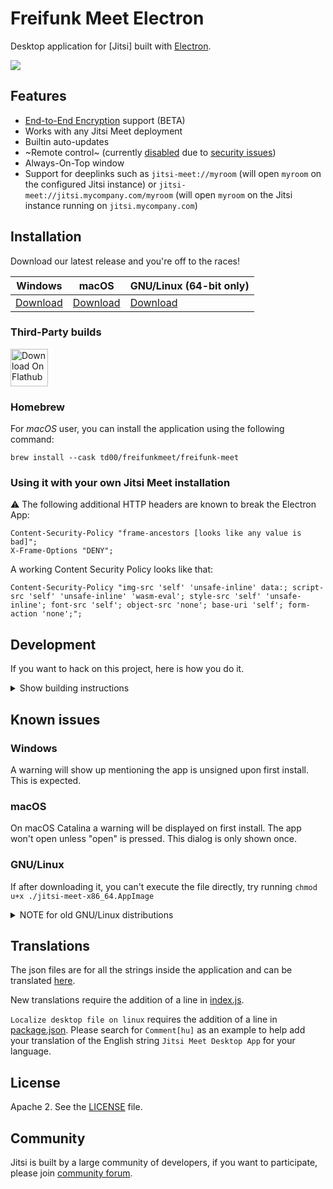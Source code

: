 # Freifunk Meet Electron

Desktop application for [Jitsi] built with [Electron].

![](screenshot.png)

## Features

- [End-to-End Encryption](https://jitsi.org/blog/e2ee/) support (BETA)
- Works with any Jitsi Meet deployment
- Builtin auto-updates
- ~Remote control~ (currently [disabled](https://github.com/jitsi/jitsi-meet-electron/issues/483) due to [security issues](https://github.com/jitsi/security-advisories/blob/master/advisories/JSA-2020-0001.md))
- Always-On-Top window
- Support for deeplinks such as `jitsi-meet://myroom` (will open `myroom` on the configured Jitsi instance) or `jitsi-meet://jitsi.mycompany.com/myroom` (will open `myroom` on the Jitsi instance running on `jitsi.mycompany.com`)

## Installation

Download our latest release and you're off to the races!

| Windows | macOS | GNU/Linux (64-bit only) |
| -- | -- | -- |
| [Download](https://github.com/td00/jitsi-meet-electron/releases/latest/download/ffmuc-meet.exe) | [Download](https://github.com/td00/jitsi-meet-electron/releases/latest/download/ffmuc-meet.dmg) | [Download](https://github.com/td00/jitsi-meet-electron/releases/latest/download/ffmuc-meet-x86_64.AppImage) |
### Third-Party builds

[<img src="https://flathub.org/assets/badges/flathub-badge-en.svg"
     alt="Download On Flathub"
     height="60">](https://flathub.org/apps/details/org.jitsi.jitsi-meet)

### Homebrew

For *macOS* user, you can install the application using the following command:

```
brew install --cask td00/freifunkmeet/freifunk-meet
```

### Using it with your own Jitsi Meet installation

:warning: The following additional HTTP headers are known to break the Electron App:

```
Content-Security-Policy "frame-ancestors [looks like any value is bad]";
X-Frame-Options "DENY";
```
A working Content Security Policy looks like that:
```
Content-Security-Policy "img-src 'self' 'unsafe-inline' data:; script-src 'self' 'unsafe-inline' 'wasm-eval'; style-src 'self' 'unsafe-inline'; font-src 'self'; object-src 'none'; base-uri 'self'; form-action 'none';";
```

## Development

If you want to hack on this project, here is how you do it.

<details><summary>Show building instructions</summary>

#### Installing dependencies

Install Node.js 16 first (or if you use [nvm](https://github.com/nvm-sh/nvm), switch to Node.js 16 by running `nvm use`).

<details><summary>Extra dependencies for Windows</summary>

```bash
npm install --global --production windows-build-tools
```
</details>

<details><summary>Extra dependencies for GNU/Linux</summary>

X11, PNG and zlib development packages are necessary. On Debian-like systems then can be installed as follows:

```bash
sudo apt install libx11-dev zlib1g-dev libpng-dev libxtst-dev
```
</details>

Install all required packages:

```bash
npm install
```

#### Starting in development mode

```bash
npm start
```

The debugger tools are available when running in dev mode and can be activated with keyboard shortcuts as defined here https://github.com/sindresorhus/electron-debug#features.

It can also be displayed automatically from the `SHOW_DEV_TOOLS` environment variable such as:

```bash
SHOW_DEV_TOOLS=true npm start
```

or from the application `--show-dev-tools` command line flag.

#### Building the production distribution

```bash
npm run dist
```

#### Working with jitsi-meet-electron-sdk

[jitsi-meet-electron-sdk] is a helper package which implements many features
such as remote control and the always-on-top window. If new features are to be
added / tested, running with a local version of these utils is very handy, here
is how to do that.

By default the @jitsi/electron-sdk is build from npm. The default dependency path in package.json is:

```json
"@jitsi/electron-sdk": "^3.0.0"
```

To work with local copy you must change the path to:

```json
"@jitsi/electron-sdk": "file:///Users/name/jitsi-meet-electron-sdk-copy",
```

To build the project you must force it to take the sources as `npm update` will
not do it.

```bash
npm install @jitsi/electron-sdk --force
```

NOTE: Also check the [jitsi-meet-electron-sdk README] to see how to configure
your environment.

#### Publishing

1. Create release branch: `git checkout -b release-1-2-3`, replacing 1-2-3 with the desired release version
2. Increment the version: `npm version patch`, replacing `patch` with `minor` or `major` as required
3. Push release branch to github: `git push -u origin release-1-2-3`
4. Create PR: `gh pr create`
5. Once PR is reviewed and ready to merge, create draft Github release: `gh release create v1.2.3 --draft --title 1.2.3`, replacing v1.2.3 and 1.2.3 with the desired release version
6. Merge PR
7. Github action will build binaries and attach to the draft release
8. Test binaries from draft release
9. If all tests are fine, publish draft release

</details>

## Known issues

### Windows

A warning will show up mentioning the app is unsigned upon first install. This is expected.

### macOS

On macOS Catalina a warning will be displayed on first install. The app won't open unless "open" is pressed. This dialog is only shown once.

### GNU/Linux

If after downloading it, you can't execute the file directly, try running `chmod u+x ./jitsi-meet-x86_64.AppImage`

<details><summary>NOTE for old GNU/Linux distributions</summary>

You might get the following error:

```
FATAL:nss_util.cc(632)] NSS_VersionCheck("3.26") failed. NSS >= 3.26 is required.
Please upgrade to the latest NSS, and if you still get this error, contact your
distribution maintainer.
```

If you do, please install NSS (example for Debian / Ubuntu):

```bash
sudo apt-get install libnss3
```

</details>

## Translations

The json files are for all the strings inside the application and can be translated [here](/app/i18n/lang).

New translations require the addition of a line in [index.js](/app/i18n/index.js).

`Localize desktop file on linux` requires the addition of a line in [package.json](/package.json).
Please search for `Comment[hu]` as an example to help add your translation of the English string `Jitsi Meet Desktop App` for your language.

## License

Apache 2. See the [LICENSE] file.

## Community

Jitsi is built by a large community of developers, if you want to participate,
please join [community forum].

[FreifunkMeet]: https://github.com/td00/jitsi-meet
[Electron]: https://electronjs.org/
[latest release]: https://github.com/td00/jitsi-meet-electron/releases/latest
[jitsi-meet-electron-utils]: https://github.com/jitsi/jitsi-meet-electron-utils
[jitsi-meet-electron-utils README]: https://github.com/td00/jitsi-meet-electron-utils/blob/master/README.md
[community forum]: https://community.jitsi.org/
[LICENSE]: LICENSE
